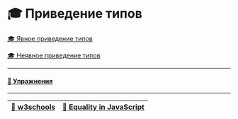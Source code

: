 # :mortar_board: Приведение типов

[:mortar_board: Явное приведение типов](Explicit-type-conversion)

[:mortar_board: Неявное приведение типов](Implicit-type-conversion)

***

#### [:briefcase: Упражнения](https://docs.google.com/forms/d/e/1FAIpQLSdFHuyyukF2rmA04BN1AmS5MCNXWgQmR5t7mmxyTpzdBZVGGw/viewform)

***
| [:link: w3schools](https://www.w3schools.com/jsref/jsref_infinity.asp) | [:link: Equality in JavaScript](https://dorey.github.io/JavaScript-Equality-Table/unified/) |
|-|-|